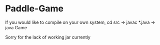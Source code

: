 Paddle-Game
===========

If you would like to compile on your own system, cd src -> javac *.java -> java Game

Sorry for the lack of working jar currently

